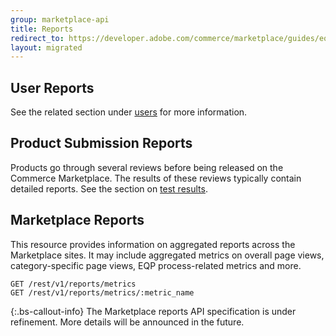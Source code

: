 ```yaml
---
group: marketplace-api
title: Reports
redirect_to: https://developer.adobe.com/commerce/marketplace/guides/eqp/v1/reports/
layout: migrated
---
```


## User Reports

See the related section under [users](users.html#user-reports) for more information.

## Product Submission Reports

Products go through several reviews before being released on the Commerce Marketplace.  The results of these reviews typically contain detailed reports.  See the section on [test results](test-results.html).

## Marketplace Reports

This resource provides information on aggregated reports across the Marketplace sites. It may include aggregated metrics on overall page views, category-specific page views, EQP process-related metrics and more.

```http
GET /rest/v1/reports/metrics
GET /rest/v1/reports/metrics/:metric_name
```

 {:.bs-callout-info}
The Marketplace reports API specification is under refinement. More details will be announced in the future.
